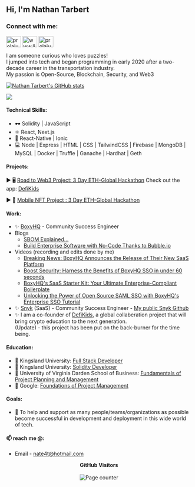 <h2 align="left">Hi, I'm Nathan Tarbert</h2>
<p align="left">

<h3 align="left">Connect with me:</h3>
<p align="left">
<a href="https://twitter.com/nathan_tarbert" target="blank"><img align="center" src="https://raw.githubusercontent.com/rahuldkjain/github-profile-readme-generator/master/src/images/icons/Social/twitter.svg" alt="prolajumokeoni" height="30" width="40" /></a>
<a href="https://www.linkedin.com/in/nathan-tarbert" target="blank"><img align="center" src="https://raw.githubusercontent.com/rahuldkjain/github-profile-readme-generator/master/src/images/icons/Social/linked-in-alt.svg" alt="www.linkedin.com/in/prolajumokeoni" height="30" width="40" /></a>
<a href="https://instagram.com/nathan_tarbert" target="blank"><img align="center" src="https://raw.githubusercontent.com/rahuldkjain/github-profile-readme-generator/master/src/images/icons/Social/instagram.svg" alt="prolajumokeoni" height="30" width="40" /></a>
</p>

<p>
I am someone curious who loves puzzles! <br>
I jumped into tech and began programming in early 2020 after a two-decade career in the transportation industry. <br>
My passion is Open-Source, Blockchain, Security, and Web3
</p>

<a href="http://www.github.com/NathanTarbert"><img src="https://github-readme-stats.vercel.app/api?username=NathanTarbert&show_icons=true&hide=&count_private=true&title_color=0891b2&text_color=ffffff&icon_color=0891b2&bg_color=1c1917&hide_border=true&show_icons=true" alt="Nathan Tarbert's GitHub stats" /></a>

<a href="http://www.github.com/NathanTarbert"><img src="https://github-readme-streak-stats.herokuapp.com/?user=NathanTarbert&stroke=ffffff&background=1c1917&ring=0891b2&fire=0891b2&currStreakNum=ffffff&currStreakLabel=0891b2&sideNums=ffffff&sideLabels=ffffff&dates=ffffff&hide_border=true" /></a>

#### Technical Skills:
* 🕶️ Solidity | JavaScript
* ⚛  React, Next.js
* 📱 React-Native | Ionic
* 💻 Node | Express | HTML | CSS | TailwindCSS | Firebase | MongoDB | MySQL | Docker | Truffle | Ganache | Hardhat | Geth

#### Projects:
  ▶️  🖥️ [Road to Web3 Project: 3 Day ETH-Global Hackathon](https://showcase.ethglobal.com/roadtoweb3/allocate) Check out the app: [DefiKids](https://defikids-nathantarbert.vercel.app/)  </br>
  
  ▶️  📱 [Mobile NFT Project : 3 Day ETH-Global Hackathon](https://showcase.ethglobal.com/nfthack2022/anala-art)

#### Work:
- ✨ [BoxyHQ](https://hoxyhq.com) - Community Success Engineer
- Blogs 
   - [SBOM Explained...](https://boxyhq.com/blog/sbom-explained-an-enterprise-guide-to-security-risk-management)
   - [Build Enterprise Software with No-Code Thanks to Bubble.io](https://boxyhq.com/blog/build-enterprise-software-with-no-code-thanks-to-bubble-io)
- Videos (recording and edits done by me)
    - [Breaking News: BoxyHQ Announces the Release of Their New SaaS Platform](https://www.youtube.com/shorts/-8qlZPCdMec)
    - [Boost Security: Harness the Benefits of BoxyHQ SSO in under 60 seconds](https://youtube.com/shorts/LjXpmVZz-ww)
    - [BoxyHQ's SaaS Starter Kit: Your Ultimate Enterprise-Compliant Boilerplate](https://youtu.be/oF8QIwQIhyo)
    - [Unlocking the Power of Open Source SAML SSO with BoxyHQ's Enterprise SSO Tutorial](https://www.youtube.com/watch?v=nvsD4-GQw4A)
- ✨ [Snyk](https://snyk.io) (SaaS) - Community Success Engineer - [My public Snyk Github](https://github.com/NathanTarbertSnyk)
- ✨ I am a co-founder of <a href="https://defikids-git-main-nathantarbert.vercel.app/">DefiKids<a/>, a global collaberation project that will bring crypto education to the next generation.     <br>(Update) - this project has been put on the back-burner for the time being.</br>

#### Education:
- 🔭 Kingsland University: [Full Stack Developer](https://blockchaincertificate-verify.kingsland.io/certificate/608a62457913f53a579a0148)
- 🔭 Kingsland University: [Solidity Developer](https://blockchaincertificate-verify.kingsland.io/certificate/62fcb6b61918c47cc68be644)
- 🔭 University of Virginia Darden School of Business: [Fundamentals of Project Planning and Management](https://www.coursera.org/account/accomplishments/certificate/JGQ9ALLJ7XUS)
- 🔭 Google: [Foundations of Project Management](https://www.coursera.org/account/accomplishments/certificate/RRU4BWUKT5P6)

#### Goals:
- 👯 To help and support as many people/teams/organizations as possible become successful in development and deployment in this wide world of tech. </br> 

#### 📫 reach me @:
- Email - nate4t@hotmail.com 

 <p align="center">
  <b>GitHub Visitors</b>
  <br>
  <br>
<img alt="Page counter" src="https://profile-counter.glitch.me/NathanTarbert/count.svg">
</p>









